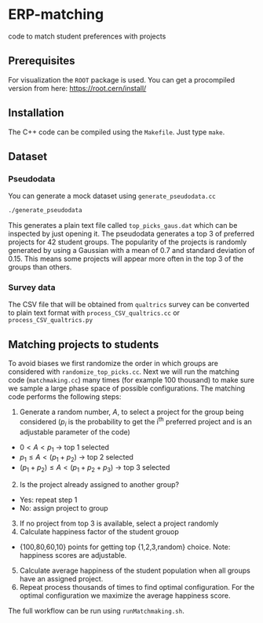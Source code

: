 # ERP-matching
code to match student preferences with projects

## Prerequisites
For visualization the `ROOT` package is used. You can get a procompiled version from here: https://root.cern/install/

## Installation
The C++ code can be compiled using the `Makefile`. Just type `make`.

## Dataset
### Pseudodata
You can generate a mock dataset using `generate_pseudodata.cc`
```sh
./generate_pseudodata
```
This generates a plain text file called `top_picks_gaus.dat` which can be inspected by just opening it.
The pseudodata generates a top 3 of preferred projects for 42 student groups. The popularity of the projects is randomly generated by using a Gaussian with a mean of 0.7 and standard deviation of 0.15. This means some projects will appear more often in the top 3 of the groups than others. 

### Survey data
The CSV file that will be obtained from `qualtrics` survey can be converted to plain text format with `process_CSV_qualtrics.cc` or `process_CSV_qualtrics.py`

## Matching projects to students
To avoid biases we first randomize the order in which groups are considered with `randomize_top_picks.cc`.
Next we will run the matching code (`matchmaking.cc`) many times (for example 100 thousand) to make sure we sample a large phase space of possible configurations.
The matching code performs the following steps:
1. Generate a random number, $A$, to select a project for the group being considered ($p_{i}$ is the probability to get the i<sup>th</sup> preferred project and is an adjustable parameter of the code)
  * $0<A<p_{1}$ → top 1 selected
  * $p_{1} \le A<(p_{1}+p_{2})$ → top 2 selected
  * $(p_{1}+p_{2}) \le A<(p_{1}+p_{2}+p_{3})$ → top 3 selected
2. Is the project already assigned to another group?
  * Yes: repeat step 1
  * No: assign project to group
3. If no project from top 3 is available, select a project randomly
4. Calculate happiness factor of the student grouop
  * {100,80,60,10} points for getting top {1,2,3,random} choice. Note: happiness scores are adjustable.
5. Calculate average happiness of the student population when all groups have an assigned project.
5. Repeat process thousands of times to find optimal configuration. For the optimal configuration we maximize the average happiness score.

The full workflow can be run using `runMatchmaking.sh`.
